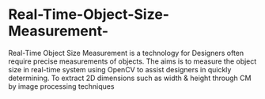 # Real-Time-Object-Size-Measurement-
Real-Time Object Size Measurement is a technology for Designers often require precise measurements of objects. The aims is to measure the object size in real-time system using OpenCV to assist designers in quickly determining.  To extract 2D dimensions such as width &amp; height through CM by image processing techniques

